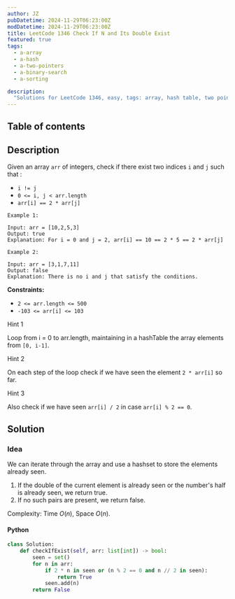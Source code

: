 ```yaml
---
author: JZ
pubDatetime: 2024-11-29T06:23:00Z
modDatetime: 2024-11-29T06:23:00Z
title: LeetCode 1346 Check If N and Its Double Exist
featured: true
tags:
  - a-array
  - a-hash
  - a-two-pointers
  - a-binary-search
  - a-sorting

description:
  "Solutions for LeetCode 1346, easy, tags: array, hash table, two pointers, binary search, sorting."
---
```


## Table of contents

## Description

Given an array `arr` of integers, check if there exist two indices `i` and `j` such that :

-   `i != j`
-   `0 <= i, j < arr.length`
-   `arr[i] == 2 * arr[j]`

```
Example 1:

Input: arr = [10,2,5,3]
Output: true
Explanation: For i = 0 and j = 2, arr[i] == 10 == 2 * 5 == 2 * arr[j]

Example 2:

Input: arr = [3,1,7,11]
Output: false
Explanation: There is no i and j that satisfy the conditions.
```

**Constraints:**

-   `2 <= arr.length <= 500`
-   `-103 <= arr[i] <= 103`

Hint 1

Loop from i = 0 to arr.length, maintaining in a hashTable the array elements from `[0, i-1]`.

Hint 2

On each step of the loop check if we have seen the element `2 * arr[i]` so far.

Hint 3

Also check if we have seen `arr[i] / 2` in case `arr[i] % 2 == 0`.

## Solution

### Idea

We can iterate through the array and use a hashset to store the elements already seen.

1. If the double of the current element is already seen or the number's half is already seen, we return true.
2. If no such pairs are present, we return false.

Complexity: Time $O(n)$, Space $O(n)$.

#### Python

```python
class Solution:
    def checkIfExist(self, arr: list[int]) -> bool:
        seen = set()
        for n in arr:
            if 2 * n in seen or (n % 2 == 0 and n // 2 in seen):
                return True
            seen.add(n)
        return False
```
